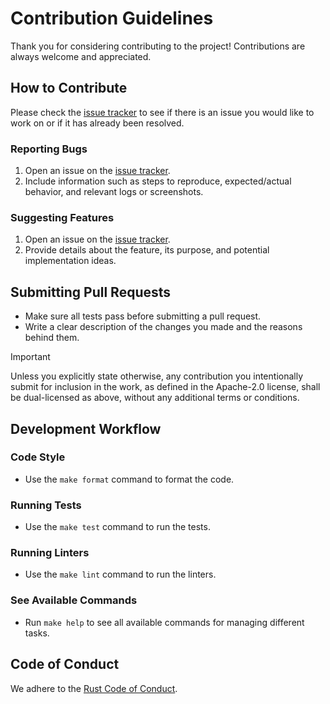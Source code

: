 # Contribution Guidelines

Thank you for considering contributing to the project!
Contributions are always welcome and appreciated.

## How to Contribute

Please check the [issue tracker](https://github.com/habedi/quadtree-zng/issues) to see if there is an issue you
would like to work on or if it has already been resolved.

### Reporting Bugs

1. Open an issue on the [issue tracker](https://github.com/habedi/quadtree-zng/issues).
2. Include information such as steps to reproduce, expected/actual behavior, and relevant logs or screenshots.

### Suggesting Features

1. Open an issue on the [issue tracker](https://github.com/habedi/quadtree-zng/issues).
2. Provide details about the feature, its purpose, and potential implementation ideas.

## Submitting Pull Requests

- Make sure all tests pass before submitting a pull request.
- Write a clear description of the changes you made and the reasons behind them.

> [!IMPORTANT]
> Unless you explicitly state otherwise, any contribution you intentionally submit for inclusion in the work, as defined
> in the Apache-2.0 license, shall be dual-licensed as above, without any additional terms or conditions.

## Development Workflow

### Code Style

- Use the `make format` command to format the code.

### Running Tests

- Use the `make test` command to run the tests.

### Running Linters

- Use the `make lint` command to run the linters.

### See Available Commands

- Run `make help` to see all available commands for managing different tasks.

## Code of Conduct

We adhere to the [Rust Code of Conduct](https://www.rust-lang.org/policies/code-of-conduct).
